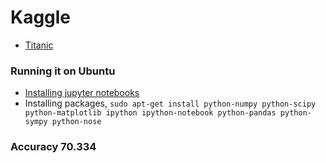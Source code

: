 # Kaggle

* [Titanic](http://nbviewer.jupyter.org/github/p-s-vishnu/Kaggle/blob/master/Titanic/titanic.ipynb)

### Running it on Ubuntu 

* [Installing jupyter notebooks](https://www.digitalocean.com/community/tutorials/how-to-set-up-a-jupyter-notebook-to-run-ipython-on-ubuntu-16-04)
* Installing packages, `sudo apt-get install python-numpy python-scipy python-matplotlib ipython ipython-notebook python-pandas python-sympy python-nose`

### Accuracy  70.334
